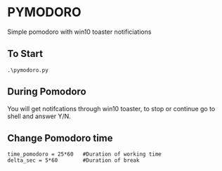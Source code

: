 # PYMODORO
Simple pomodoro with win10 toaster notificiations

## To Start
```
.\pymodoro.py
```

## During Pomodoro
You will get notifcations through win10 toaster, to stop or continue go to shell and answer Y/N.

## Change Pomodoro time
```
time_pomodoro = 25*60   #Duration of working time
delta_sec = 5*60        #Duration of break 
``` 
